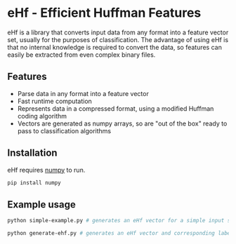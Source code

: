 # eHf - Efficient Huffman Features

eHf is a library that converts input data from any format into a feature vector set, usually for the purposes of classification. The advantage of using eHf is that no internal knowledge is required to convert the data, so features can easily be extracted from even complex binary files.


## Features

- Parse data in any format into a feature vector
- Fast runtime computation
- Represents data in a compressed format, using a modified Huffman coding algorithm
- Vectors are generated as numpy arrays, so are "out of the box" ready to pass to classification algorithms

## Installation

eHf requires [numpy](https://pypi.org/project/numpy/) to run.

```sh
pip install numpy
```

## Example usage
```sh
python simple-example.py # generates an eHf vector for a simple input string
```
```sh
python generate-ehf.py # generates an eHf vector and corresponding labels for use as a dataset 
